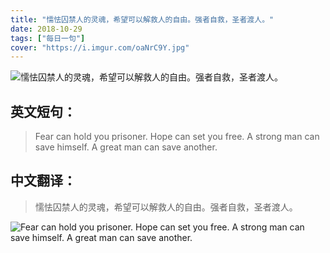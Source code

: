 ```yaml
---
title: "懦怯囚禁人的灵魂，希望可以解救人的自由。强者自救，圣者渡人。"
date: 2018-10-29
tags: ["每日一句"]
cover: "https://i.imgur.com/oaNrC9Y.jpg"
---
```


![懦怯囚禁人的灵魂，希望可以解救人的自由。强者自救，圣者渡人。](https://i.imgur.com/C936qkx.jpg)

## 英文短句：
> Fear can hold you prisoner. Hope can set you free. A strong man can save himself. A great man can save another.

<!--more-->

## 中文翻译：
> 懦怯囚禁人的灵魂，希望可以解救人的自由。强者自救，圣者渡人。

![Fear can hold you prisoner. Hope can set you free. A strong man can save himself. A great man can save another.](https://i.imgur.com/LngjFIC.jpg)

